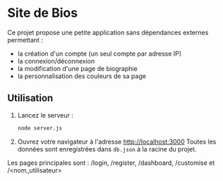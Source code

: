 # Site de Bios

Ce projet propose une petite application sans dépendances externes permettant :

- la création d'un compte (un seul compte par adresse IP)
- la connexion/déconnexion
- la modification d'une page de biographie
- la personnalisation des couleurs de sa page

## Utilisation

1. Lancez le serveur :
   ```bash
   node server.js
   ```
2. Ouvrez votre navigateur à l'adresse [http://localhost:3000](http://localhost:3000)
Toutes les données sont enregistrées dans `db.json` à la racine du projet.

Les pages principales sont : /login, /register, /dashboard, /customise et /<nom_utilisateur>
